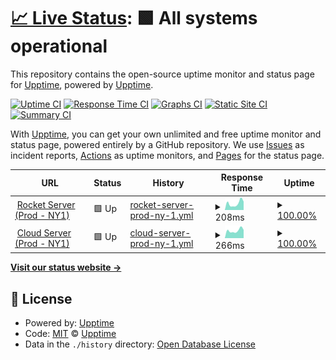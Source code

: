 # [📈 Live Status](https://status.landit.pe): <!--live status--> **🟩 All systems operational**

This repository contains the open-source uptime monitor and status page for [Upptime](https://upptime.js.org), powered by [Upptime](https://github.com/upptime/upptime).

[![Uptime CI](https://github.com/LANDIT2021/status-page/workflows/Uptime%20CI/badge.svg)](https://github.com/LANDIT2021/status-page/actions?query=workflow%3A%22Uptime+CI%22)
[![Response Time CI](https://github.com/LANDIT2021/status-page/workflows/Response%20Time%20CI/badge.svg)](https://github.com/LANDIT2021/status-page/actions?query=workflow%3A%22Response+Time+CI%22)
[![Graphs CI](https://github.com/LANDIT2021/status-page/workflows/Graphs%20CI/badge.svg)](https://github.com/LANDIT2021/status-page/actions?query=workflow%3A%22Graphs+CI%22)
[![Static Site CI](https://github.com/LANDIT2021/status-page/workflows/Static%20Site%20CI/badge.svg)](https://github.com/LANDIT2021/status-page/actions?query=workflow%3A%22Static+Site+CI%22)
[![Summary CI](https://github.com/LANDIT2021/status-page/workflows/Summary%20CI/badge.svg)](https://github.com/LANDIT2021/status-page/actions?query=workflow%3A%22Summary+CI%22)

With [Upptime](https://upptime.js.org), you can get your own unlimited and free uptime monitor and status page, powered entirely by a GitHub repository. We use [Issues](https://github.com/upptime/upptime/issues) as incident reports, [Actions](https://github.com/LANDIT2021/status-page/actions) as uptime monitors, and [Pages](https://status.landit.pe) for the status page.

<!--start: status pages-->
<!-- This summary is generated by Upptime (https://github.com/upptime/upptime) -->
<!-- Do not edit this manually, your changes will be overwritten -->
<!-- prettier-ignore -->
| URL | Status | History | Response Time | Uptime |
| --- | ------ | ------- | ------------- | ------ |
| <img alt="" src="https://icons.duckduckgo.com/ip3/rocket.landit.pe.ico" height="13"> [Rocket Server (Prod - NY1)](http://rocket.landit.pe) | 🟩 Up | [rocket-server-prod-ny-1.yml](https://github.com/LANDIT2021/status-page/commits/HEAD/history/rocket-server-prod-ny-1.yml) | <details><summary><img alt="Response time graph" src="./graphs/rocket-server-prod-ny-1/response-time-week.png" height="20"> 208ms</summary><br><a href="https://status.landit.pe/history/rocket-server-prod-ny-1"><img alt="Response time 188" src="https://img.shields.io/endpoint?url=https%3A%2F%2Fraw.githubusercontent.com%2FLANDIT2021%2Fstatus-page%2FHEAD%2Fapi%2Frocket-server-prod-ny-1%2Fresponse-time.json"></a><br><a href="https://status.landit.pe/history/rocket-server-prod-ny-1"><img alt="24-hour response time 264" src="https://img.shields.io/endpoint?url=https%3A%2F%2Fraw.githubusercontent.com%2FLANDIT2021%2Fstatus-page%2FHEAD%2Fapi%2Frocket-server-prod-ny-1%2Fresponse-time-day.json"></a><br><a href="https://status.landit.pe/history/rocket-server-prod-ny-1"><img alt="7-day response time 208" src="https://img.shields.io/endpoint?url=https%3A%2F%2Fraw.githubusercontent.com%2FLANDIT2021%2Fstatus-page%2FHEAD%2Fapi%2Frocket-server-prod-ny-1%2Fresponse-time-week.json"></a><br><a href="https://status.landit.pe/history/rocket-server-prod-ny-1"><img alt="30-day response time 188" src="https://img.shields.io/endpoint?url=https%3A%2F%2Fraw.githubusercontent.com%2FLANDIT2021%2Fstatus-page%2FHEAD%2Fapi%2Frocket-server-prod-ny-1%2Fresponse-time-month.json"></a><br><a href="https://status.landit.pe/history/rocket-server-prod-ny-1"><img alt="1-year response time 188" src="https://img.shields.io/endpoint?url=https%3A%2F%2Fraw.githubusercontent.com%2FLANDIT2021%2Fstatus-page%2FHEAD%2Fapi%2Frocket-server-prod-ny-1%2Fresponse-time-year.json"></a></details> | <details><summary><a href="https://status.landit.pe/history/rocket-server-prod-ny-1">100.00%</a></summary><a href="https://status.landit.pe/history/rocket-server-prod-ny-1"><img alt="All-time uptime 100.00%" src="https://img.shields.io/endpoint?url=https%3A%2F%2Fraw.githubusercontent.com%2FLANDIT2021%2Fstatus-page%2FHEAD%2Fapi%2Frocket-server-prod-ny-1%2Fuptime.json"></a><br><a href="https://status.landit.pe/history/rocket-server-prod-ny-1"><img alt="24-hour uptime 100.00%" src="https://img.shields.io/endpoint?url=https%3A%2F%2Fraw.githubusercontent.com%2FLANDIT2021%2Fstatus-page%2FHEAD%2Fapi%2Frocket-server-prod-ny-1%2Fuptime-day.json"></a><br><a href="https://status.landit.pe/history/rocket-server-prod-ny-1"><img alt="7-day uptime 100.00%" src="https://img.shields.io/endpoint?url=https%3A%2F%2Fraw.githubusercontent.com%2FLANDIT2021%2Fstatus-page%2FHEAD%2Fapi%2Frocket-server-prod-ny-1%2Fuptime-week.json"></a><br><a href="https://status.landit.pe/history/rocket-server-prod-ny-1"><img alt="30-day uptime 100.00%" src="https://img.shields.io/endpoint?url=https%3A%2F%2Fraw.githubusercontent.com%2FLANDIT2021%2Fstatus-page%2FHEAD%2Fapi%2Frocket-server-prod-ny-1%2Fuptime-month.json"></a><br><a href="https://status.landit.pe/history/rocket-server-prod-ny-1"><img alt="1-year uptime 100.00%" src="https://img.shields.io/endpoint?url=https%3A%2F%2Fraw.githubusercontent.com%2FLANDIT2021%2Fstatus-page%2FHEAD%2Fapi%2Frocket-server-prod-ny-1%2Fuptime-year.json"></a></details>
| <img alt="" src="https://icons.duckduckgo.com/ip3/app.landit.pe.ico" height="13"> [Cloud Server (Prod - NY1)](http://app.landit.pe) | 🟩 Up | [cloud-server-prod-ny-1.yml](https://github.com/LANDIT2021/status-page/commits/HEAD/history/cloud-server-prod-ny-1.yml) | <details><summary><img alt="Response time graph" src="./graphs/cloud-server-prod-ny-1/response-time-week.png" height="20"> 266ms</summary><br><a href="https://status.landit.pe/history/cloud-server-prod-ny-1"><img alt="Response time 265" src="https://img.shields.io/endpoint?url=https%3A%2F%2Fraw.githubusercontent.com%2FLANDIT2021%2Fstatus-page%2FHEAD%2Fapi%2Fcloud-server-prod-ny-1%2Fresponse-time.json"></a><br><a href="https://status.landit.pe/history/cloud-server-prod-ny-1"><img alt="24-hour response time 289" src="https://img.shields.io/endpoint?url=https%3A%2F%2Fraw.githubusercontent.com%2FLANDIT2021%2Fstatus-page%2FHEAD%2Fapi%2Fcloud-server-prod-ny-1%2Fresponse-time-day.json"></a><br><a href="https://status.landit.pe/history/cloud-server-prod-ny-1"><img alt="7-day response time 266" src="https://img.shields.io/endpoint?url=https%3A%2F%2Fraw.githubusercontent.com%2FLANDIT2021%2Fstatus-page%2FHEAD%2Fapi%2Fcloud-server-prod-ny-1%2Fresponse-time-week.json"></a><br><a href="https://status.landit.pe/history/cloud-server-prod-ny-1"><img alt="30-day response time 265" src="https://img.shields.io/endpoint?url=https%3A%2F%2Fraw.githubusercontent.com%2FLANDIT2021%2Fstatus-page%2FHEAD%2Fapi%2Fcloud-server-prod-ny-1%2Fresponse-time-month.json"></a><br><a href="https://status.landit.pe/history/cloud-server-prod-ny-1"><img alt="1-year response time 265" src="https://img.shields.io/endpoint?url=https%3A%2F%2Fraw.githubusercontent.com%2FLANDIT2021%2Fstatus-page%2FHEAD%2Fapi%2Fcloud-server-prod-ny-1%2Fresponse-time-year.json"></a></details> | <details><summary><a href="https://status.landit.pe/history/cloud-server-prod-ny-1">100.00%</a></summary><a href="https://status.landit.pe/history/cloud-server-prod-ny-1"><img alt="All-time uptime 100.00%" src="https://img.shields.io/endpoint?url=https%3A%2F%2Fraw.githubusercontent.com%2FLANDIT2021%2Fstatus-page%2FHEAD%2Fapi%2Fcloud-server-prod-ny-1%2Fuptime.json"></a><br><a href="https://status.landit.pe/history/cloud-server-prod-ny-1"><img alt="24-hour uptime 100.00%" src="https://img.shields.io/endpoint?url=https%3A%2F%2Fraw.githubusercontent.com%2FLANDIT2021%2Fstatus-page%2FHEAD%2Fapi%2Fcloud-server-prod-ny-1%2Fuptime-day.json"></a><br><a href="https://status.landit.pe/history/cloud-server-prod-ny-1"><img alt="7-day uptime 100.00%" src="https://img.shields.io/endpoint?url=https%3A%2F%2Fraw.githubusercontent.com%2FLANDIT2021%2Fstatus-page%2FHEAD%2Fapi%2Fcloud-server-prod-ny-1%2Fuptime-week.json"></a><br><a href="https://status.landit.pe/history/cloud-server-prod-ny-1"><img alt="30-day uptime 100.00%" src="https://img.shields.io/endpoint?url=https%3A%2F%2Fraw.githubusercontent.com%2FLANDIT2021%2Fstatus-page%2FHEAD%2Fapi%2Fcloud-server-prod-ny-1%2Fuptime-month.json"></a><br><a href="https://status.landit.pe/history/cloud-server-prod-ny-1"><img alt="1-year uptime 100.00%" src="https://img.shields.io/endpoint?url=https%3A%2F%2Fraw.githubusercontent.com%2FLANDIT2021%2Fstatus-page%2FHEAD%2Fapi%2Fcloud-server-prod-ny-1%2Fuptime-year.json"></a></details>

<!--end: status pages-->

[**Visit our status website →**](https://status.landit.pe)

## 📄 License

- Powered by: [Upptime](https://github.com/upptime/upptime)
- Code: [MIT](./LICENSE) © [Upptime](https://upptime.js.org)
- Data in the `./history` directory: [Open Database License](https://opendatacommons.org/licenses/odbl/1-0/)
